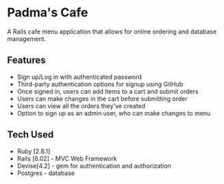 # Padma's Cafe
A Rails cafe menu application that allows for online ordering and database management.

## Features

* Sign up/Log in with authenticated password
* Third-party authentication options for signup using GitHub
* Once signed in, users can add items to a cart and submit orders
* Users can make changes in the cart before submitting order
* Users can view all the orders they've created
* Option to sign up as an admin user, who can make changes to menu


## Tech Used

* Ruby [2.6.1]
* Rails [6.02] - MVC Web Framework
* Devise[4.2] - gem for authentication and authorization
* Postgres - database
